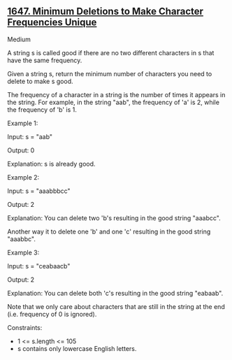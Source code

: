 ## [1647. Minimum Deletions to Make Character Frequencies Unique](https://leetcode.com/problems/minimum-deletions-to-make-character-frequencies-unique/)

Medium

A string s is called good if there are no two different characters in s that have the same frequency.

Given a string s, return the minimum number of characters you need to delete to make s good.

The frequency of a character in a string is the number of times it appears in the string. For example, in the string "aab", the frequency of 'a' is 2, while the frequency of 'b' is 1.
 

Example 1:

Input: s = "aab"

Output: 0

Explanation: s is already good.

Example 2:

Input: s = "aaabbbcc"

Output: 2

Explanation: You can delete two 'b's resulting in the good string "aaabcc".

Another way it to delete one 'b' and one 'c' resulting in the good string "aaabbc".

Example 3:

Input: s = "ceabaacb"

Output: 2

Explanation: You can delete both 'c's resulting in the good string "eabaab".

Note that we only care about characters that are still in the string at the end (i.e. frequency of 0 is ignored).
 

Constraints:

- 1 <= s.length <= 105
- s contains only lowercase English letters.